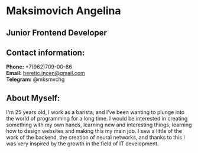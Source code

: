 # **Maksimovich Angelina**

## **Junior Frontend Developer**

## **Contact information:**

**Phone:** +7(962)709-00-86  
**Email:** heretic.incen@gmail.com  
**Telegram:** @mksmvchg

## **About Myself:**
I'm 25 years old, I work as a barista, and I've been wanting to plunge into the world of programming for a long time. I would be interested in creating something with my own hands, learning new and interesting things, learning how to design websites and making this my main job. I saw a little of the work of the backend, the creation of neural networks, and thanks to this I was very inspired by the growth in the field of IT development.